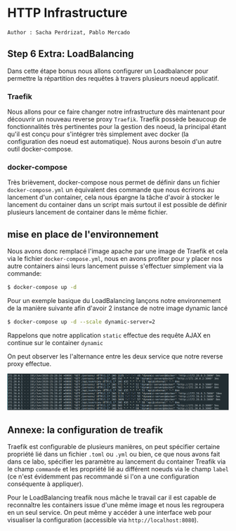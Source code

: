 # HTTP Infrastructure

```
Author : Sacha Perdrizat, Pablo Mercado
```

## Step 6 Extra: LoadBalancing

Dans cette étape bonus nous allons configurer un Loadbalancer pour permettre la répartition des requêtes à travers plusieurs noeud applicatif.

### Traefik
Nous allons pour ce faire changer notre infrastructure dès maintenant pour découvrir un nouveau reverse proxy ``Traefik``. Traefik possède beaucoup de fonctionnalités très pertinentes pour la gestion des noeud, la principal étant qu'il est conçu pour s'intégrer très simplement avec docker (la configuration des noeud est automatique). Nous aurons besoin d'un autre outil docker-compose.

### docker-compose
Très brièvement, docker-compose nous permet de définir dans un fichier ``docker-compose.yml`` un équivalent des commande que nous écrirons au lancement d'un container, cela nous épargne la tâche d'avoir à stocker le lancement du container dans un script mais surtout il est possible de définir plusieurs lancement de container dans le même fichier.

## mise en place de l'environnement
Nous avons donc remplacé l'image apache par une image de Traefik et cela via le fichier ``docker-compose.yml``, nous en avons profiter pour y placer nos autre containers ainsi leurs lancement puisse s'effectuer simplement via la commande:

```bash
$ docker-compose up -d
```

Pour un exemple basique du LoadBalancing lançons notre environnement de la manière suivante afin d'avoir 2 instance de notre image dynamic lancé

```bash
$ docker-compose up -d --scale dynamic-server=2
```

Rappelons que notre application ``static`` effectue des requête AJAX en continue sur le container ``dynamic``

On peut observer les l'alternance entre les deux service que notre reverse proxy effectue.

![](./images/loadbalancing.png)

## Annexe: la configuration de treafik

Traefik est configurable de plusieurs manières, on peut spécifier certaine propriété lié dans un fichier ``.toml`` ou ``.yml`` ou bien, ce que nous avons fait dans ce labo, spécifier les paramètre au lancement du container Treafik via le champ ``commande`` et les propriété lié au différent noeuds via le champ ``label`` (ce n'est évidemment pas recommandé si l'on a une configuration conséquente à appliquer).

Pour le LoadBalancing treafik nous mâche le travail car il est capable de reconnaître les containers issue d'une même image et nous les regroupera en un seul service. On peut même y accéder à une interface web pour visualiser la configuration (accessible via ``http://localhost:8080``).
